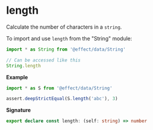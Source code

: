 # length

Calculate the number of characters in a `string`.

To import and use `length` from the "String" module:

```ts
import * as String from '@effect/data/String'

// Can be accessed like this
String.length
```

**Example**

```ts
import * as S from '@effect/data/String'

assert.deepStrictEqual(S.length('abc'), 3)
```

**Signature**

```ts
export declare const length: (self: string) => number
```
